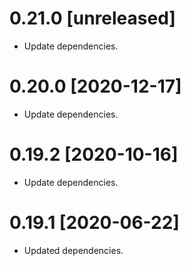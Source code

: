 # 0.21.0 [unreleased]

- Update dependencies.

# 0.20.0 [2020-12-17]

- Update dependencies.

# 0.19.2 [2020-10-16]

- Update dependencies.

# 0.19.1 [2020-06-22]

- Updated dependencies.
